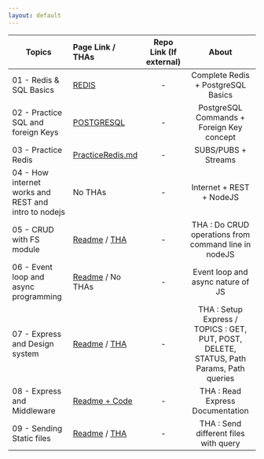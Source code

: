 ```yaml
---
layout: default
---
```


| Topics                                               | Page Link / THAs                                                                                                                                    | Repo Link (If external) |                                          About                                           |
| ---------------------------------------------------- | :-------------------------------------------------------------------------------------------------------------------------------------------------- | :---------------------: | :--------------------------------------------------------------------------------------: |
| 01 - Redis & SQL Basics                              | [REDIS](/links/day1/REDIS.md)                                                                                                                       |            -            |                            Complete Redis + PostgreSQL Basics                            |
| 02 - Practice SQL and foreign Keys                   | [POSTGRESQL](/links/day2/POSTGRESQL.md)                                                                                                             |            -            |                        PostgreSQL Commands + Foreign Key concept                         |
| 03 - Practice Redis                                  | [PracticeRedis.md](/links/day3/practiceredis.md)                                                                                                    |            -            |                                   SUBS/PUBS + Streams                                    |
| 04 - How internet works and REST and intro to nodejs | No THAs                                                                                                                                             |            -            |                                 Internet + REST + NodeJS                                 |
| 05 - CRUD with FS module                             | [Readme](/links/day5/README.md) / [THA](https://github.com/thedeepakchaturvedi/Devsnest-Backend/tree/main/05%20-%20CRUD%20with%20fs%20module/THA)   |            -            |                   THA : Do CRUD operations from command line in nodeJS                   |
| 06 - Event loop and async programming                | [Readme](/links/day6/README.md) / No THAs                                                                                                           |            -            |                            Event loop and async nature of JS                             |
| 07 - Express and Design system                       | [Readme](/links/day7/README.md) / [THA](https://github.com/thedeepakchaturvedi/Devsnest-Backend/tree/main/07%20-%20Express%20and%20Design%20system) |            -            | THA : Setup Express / TOPICS : GET, PUT, POST, DELETE, STATUS, Path Params, Path queries |
| 08 - Express and Middleware                          | [Readme + Code](/links/day8/README.md)                                                                                                              |            -            |                             THA : Read Express Documentation                             |
| 09 - Sending Static files                            | [Readme](/links/day9/README.md) / [THA](https://github.com/thedeepakchaturvedi/Devsnest-Backend/tree/main/09%20-%20Sending%20Static%20files/THA)    |            -            |                          THA : Send different files with query                           |
